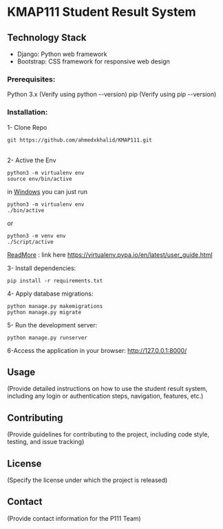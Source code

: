 # KMAP111 Student Result System
## Technology Stack

- Django: Python web framework
- Bootstrap: CSS framework for responsive web design


### Prerequisites:

Python 3.x (Verify using python --version)
pip (Verify using pip --version)

### Installation:
1- Clone Repo
```
git https://github.com/ahmedxkhalid/KMAP111.git
```

<br>
2- Active the Env

```
python3 -m virtualenv env
source env/bin/active
```
  in [Windows](https://virtualenv.pypa.io/en/latest/user_guide.html) you can just run

```
python3 -m virtualenv env
./bin/active
```
or 
```
python3 -m venv env
./Script/active
```

[ReadMore]( https://virtualenv.pypa.io/en/latest/user_guide.html) : link here <a hafr>https://virtualenv.pypa.io/en/latest/user_guide.html</a>


3- Install dependencies:

```
pip install -r requirements.txt
```

4- Apply database migrations:

```
python manage.py makemigrations
python manage.py migrate
```
5- Run the development server:

```
python manage.py runserver
```
6-Access the application in your browser: http://127.0.0.1:8000/

## Usage

(Provide detailed instructions on how to use the student result system, including any login or authentication steps, navigation, features, etc.)

## Contributing

(Provide guidelines for contributing to the project, including code style, testing, and issue tracking)

## License

(Specify the license under which the project is released)

## Contact

(Provide contact information for the P111 Team)
